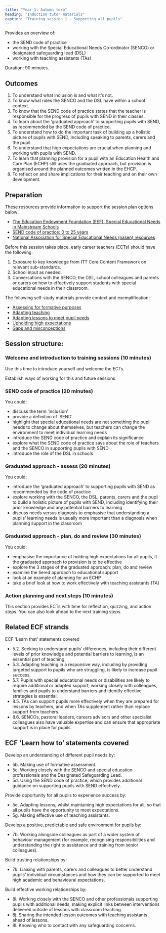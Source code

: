 ```yaml
---
title: "Year 1: Autumn term"
heading: "Induction tutor materials"
caption: "Training session 1 - Supporting all pupils"
---
```


Provides an overview of:
- the SEND code of practice
- working with the Special Educational Needs Co-ordinator (SENCO) or designated safeguarding lead (DSL)
- working with teaching assistants (TAs)

Duration: 90 minutes.

## Outcomes 

1. To understand what inclusion is and what it’s not.
2. To know what roles the SENCO and the DSL have within a school context.
3. To know that the SEND code of practice states that the teacher is responsible for the progress of pupils with SEND in their classes.
4. To learn about the ‘graduated approach’ to supporting pupils with SEND, as recommended by the SEND code of practice.
5. To understand how to do the important task of building up a holistic picture of pupils with SEND, including speaking to parents, carers and the pupil.
6. To understand that high expectations are crucial when planning and working with pupils with SEND.
7. To learn that planning provision for a pupil with an Education Health and Care Plan (ECHP) still uses the graduated approach, but provision is organised around the planned outcomes written in the EHCP.
8. To reflect on and share implications for their teaching and on their own development.

## Preparation 

These resources provide information to support the session plan options below:

- [The Education Endowment Foundation (EEF): Special Educational Needs in Mainstream Schools](https://educationendowmentfoundation.org.uk/education-evidence/guidance-reports/send)
- [SEND code of practice: 0 to 25 years](https://www.gov.uk/government/publications/send-code-of-practice-0-to-25)
- [National Association for Special Educational Needs (nasen) resources](https://nasen.org.uk/resources)

Before this session takes place, early career teachers (ECTs) should have the following. 
1. Exposure to key knowledge from ITT Core Content Framework on relevant sub-standards.
2. School input as needed.
3. Conversations with the SENCO, the DSL, school colleagues and parents or carers on how to effectively support students with special educational needs in their classroom.

The following self-study materials provide context and exemplification: 

- [Assessing for formative purposes](/ambition-institute/year-1-subject/summer-week-9-ect-video) 
- [Adapting teaching](/ambition-institute/year-1-instruction/spring-week-6-ect-video) 
- [Adapting lessons to meet pupil needs](/ambition-institute/year-1-subject/summer-week-11-ect-lesson-content)
- [Upholding high expectations](/ambition-institute/year-1-behaviour/autumn-week-12-ect-video)
- [Gaps and misconceptions](/ambition-institute/year-1-subject/summer-week-4-ect-video)

## Session structure: 

### Welcome and introduction to training sessions (10 minutes)

Use this time to introduce yourself and welcome the ECTs.

Establish ways of working for this and future sessions.

### SEND code of practice (20 minutes)

You could:
- discuss the term ‘inclusion’
- provide a definition of ‘SEND’
- highlight that special educational needs are not something the pupil needs to change about themselves, but teachers can change the environment to meet individual learning needs
- introduce the SEND code of practice and explain its significance
- explore what the SEND code of practice says about the role of teachers and the SENCO in supporting pupils with SEND
- introduce the role of the DSL in schools

### Graduated approach - assess (20 minutes) 

You could:
- introduce the ‘graduated approach’ to supporting pupils with SEND as recommended by the code of practice
- explore working with the SENCO, the DSL, parents, carers and the pupil to build a holistic picture of pupils with SEND, including identifying their prior knowledge and any potential barriers to learning
- discuss needs versus diagnosis to emphasise that understanding a pupils’ learning needs is usually more important than a diagnosis when planning support in the classroom

### Graduated approach - plan, do and review (30 minutes)

You could:
- emphasise the importance of holding high expectations for all pupils, if the graduated approach to provision is to be effective
- explore the 3 stages of the graduated approach: plan, do and review
- examine the tiered approach to educational support 
- look at an example of planning for an ECHP
- take a brief look at how to work effectively with teaching assistants (TA)

### Action planning and next steps (10 minutes)

This section provides ECTs with time for reflection, quizzing, and action steps. You can also look ahead to the next training steps. 

## Related ECF strands

ECF 'Learn that’ statements covered

- 5.2. Seeking to understand pupils’ differences, including their different levels of prior knowledge and potential barriers to learning, is an essential part of teaching.
- 5.3. Adapting teaching in a responsive way, including by providing targeted support to pupils who are struggling, is likely to increase pupil success.
- 5.7. Pupils with special educational needs or disabilities are likely to require additional or adapted support; working closely with colleagues, families and pupils to understand barriers and identify effective strategies is essential.
- 8.5. TAs can support pupils more effectively when they are prepared for lessons by teachers, and when TAs supplement rather than replace support from teachers.
- 8.6. SENCOs, pastoral leaders, careers advisors and other specialist colleagues also have valuable expertise and can ensure that appropriate support is in place for pupils.

## ECF 'Learn how to’ statements covered 

Develop an understanding of different pupil needs by:
- 5b. Making use of formative assessment.
- 5c. Working closely with the SENCO and special education professionals and the Designated Safeguarding Lead.
- 5d. Using the SEND code of practice, which provides additional guidance on supporting pupils with SEND effectively.

Provide opportunity for all pupils to experience success by:
- 5e. Adapting lessons, whilst maintaining high expectations for all, so that all pupils have the opportunity to meet expectations.
- 5g. Making effective use of teaching assistants.

Develop a positive, predictable and safe environment for pupils by:
- 7b. Working alongside colleagues as part of a wider system of behaviour management (for example, recognising responsibilities and understanding the right to assistance and training from senior colleagues).

Build trusting relationships by:
- 7k. Liaising with parents, carers and colleagues to better understand pupils’ individual circumstances and how they can be supported to meet high academic and behavioural expectations. 

Build effective working relationships by: 
- 8i. Working closely with the SENCO and other professionals supporting pupils with additional needs, making explicit links between interventions delivered outside of lessons with classroom teaching.
- 8j. Sharing the intended lesson outcomes with teaching assistants ahead of lessons.
- 8l. Knowing who to contact with any safeguarding concerns.